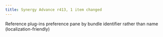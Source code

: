 ```yaml
---
title: Synergy Advance r413, 1 item changed
---
```


Reference plug-ins preference pane by bundle identifier rather than name (localization-friendly)
